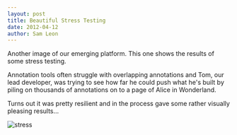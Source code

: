 ```yaml
---
layout: post
title: Beautiful Stress Testing
date: 2012-04-12
author: Sam Leon
---
```


Another image of our emerging platform. This one shows the results of some stress testing.

Annotation tools often struggle with overlapping annotations and Tom, our lead developer, was trying to see how far he could push what he's built by piling on thousands of annotations on to a page of Alice in Wonderland.

Turns out it was pretty resilient and in the process gave some rather visually pleasing results…

![][1]

[1]: http://okfnlabs.org/textus/images/stress.png "stress"
  
